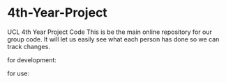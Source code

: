 # 4th-Year-Project

UCL 4th Year Project Code
This is be the main online repository for our group code.
It will let us easily see what each person has done so we can track changes.

for development:


for use:
